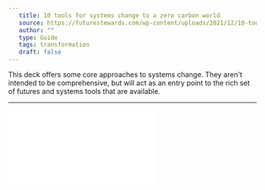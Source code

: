 ```yaml
---
   title: 10 tools for systems change to a zero carbon world
   source: https://futurestewards.com/wp-content/uploads/2021/12/10-tools-for-systems-change-to-a-zero-carbon-world.pdf
   author: ""
   type: Guide
   tags: transformation
   draft: false
---
```


This deck offers some core approaches to systems change. They aren't intended to be comprehensive, but will act as an entry point to the rich set of futures and systems tools that are available.

---

![](attachments/10-tools-for-systems-change-to-a-zero-carbon-world.pdf)